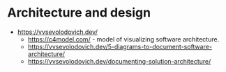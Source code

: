 # Architecture and design
* https://vvsevolodovich.dev/
   * https://c4model.com/ - model of visualizing software architecture.
   * https://vvsevolodovich.dev/5-diagrams-to-document-software-architecture/
   * https://vvsevolodovich.dev/documenting-solution-architecture/
